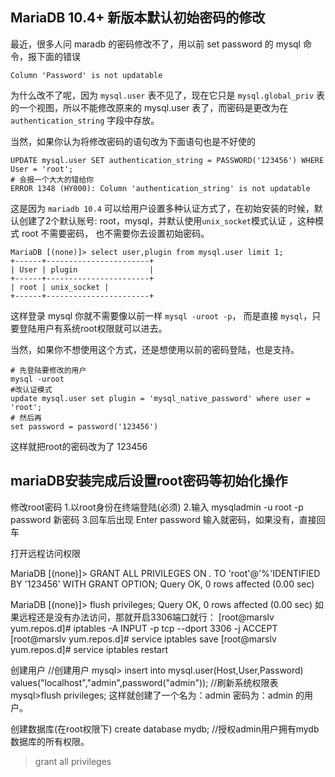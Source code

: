 ## MariaDB 10.4+ 新版本默认初始密码的修改

最近，很多人问 maradb 的密码修改不了，用以前 set password 的 mysql 命令，报下面的错误

```
Column 'Password' is not updatable 
```

为什么改不了呢，因为 `mysql.user` 表不见了，现在它只是 `mysql.global_priv` 表的一个视图，所以不能修改原来的 mysql.user 表了，而密码是更改为在 `authentication_string` 字段中存放。

当然，如果你认为将修改密码的语句改为下面语句也是不好使的

```
UPDATE mysql.user SET authentication_string = PASSWORD('123456') WHERE User = 'root';
# 会报一个大大的错给你
ERROR 1348 (HY000): Column 'authentication_string' is not updatable 
```

这是因为 `mariadb 10.4` 可以给用户设置多种认证方式了，在初始安装的时候，默认创建了2个默认账号: root，mysql，并默认使用`unix_socket`模式认证 ，这种模式 root 不需要密码， 也不需要你去设置初始密码。

```
MariaDB [(none)]> select user,plugin from mysql.user limit 1;
+------+-----------------------+
| User | plugin                |
+------+-----------------------+
| root | unix_socket |
+------+-----------------------+ 
```

这样登录 mysql 你就不需要像以前一样 `mysql -uroot -p`， 而是直接 `mysql`，只要登陆用户有系统root权限就可以进去。

当然，如果你不想使用这个方式，还是想使用以前的密码登陆，也是支持。

```
# 先登陆要修改的用户
mysql -uroot
#改认证模式
update mysql.user set plugin = 'mysql_native_password' where user = 'root';
# 然后再
set password = password('123456') 
```

这样就把root的密码改为了 123456

## mariaDB安装完成后设置root密码等初始化操作
 
修改root密码
1.以root身份在终端登陆(必须)
2.输入 mysqladmin -u root -p password 新密码
3.回车后出现 Enter password 
输入就密码，如果没有，直接回车
 
打开远程访问权限
 
MariaDB [(none)]> GRANT ALL PRIVILEGES ON *.* TO 'root'@'%'IDENTIFIED BY '123456' WITH GRANT OPTION;
Query OK, 0 rows affected (0.00 sec)
 
MariaDB [(none)]> flush privileges;
Query OK, 0 rows affected (0.00 sec)
如果远程还是没有办法访问，那就开启3306端口就行：
[root@marslv yum.repos.d]# iptables -A INPUT -p tcp --dport 3306 -j ACCEPT
[root@marslv yum.repos.d]# service iptables save
[root@marslv yum.repos.d]# service iptables restart
 
创建用户
//创建用户
mysql> insert into mysql.user(Host,User,Password) values("localhost","admin",password("admin"));
//刷新系统权限表
mysql>flush privileges;
这样就创建了一个名为：admin  密码为：admin  的用户。
 
创建数据库(在root权限下)
create database mydb;
//授权admin用户拥有mydb数据库的所有权限。
>grant all privileges

